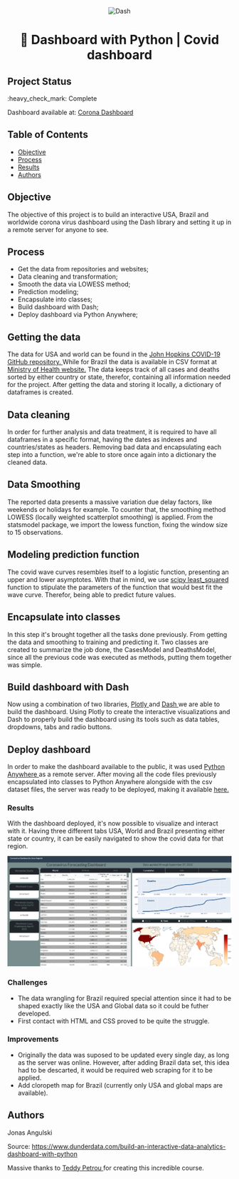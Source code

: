

<p align="center"><img src="https://cdn-icons-png.flaticon.com/512/2782/2782066.png" alt="Dash" width="25%" border="0"><br /></p>


<h1 align="center"> 🧮 Dashboard with Python | Covid dashboard </h1>

## Project Status
<p>:heavy_check_mark: Complete<p>

<p> Dashboard available at: <a href="http://jonasangulski.pythonanywhere.com/" target="blank">Corona Dashboard </a> <p>

## Table of Contents 
- [Objective](#objective)
- [Process](#Process)
- [Results](#Results)
- [Authors](#Authors)

## Objective

The objective of this project is to build an interactive USA, Brazil and worldwide corona virus dashboard using the Dash library and setting it up in a remote server for anyone to see.

## Process
- Get the data from repositories and websites;
- Data cleaning and transformation;
- Smooth the data via LOWESS method;
- Prediction modeling;
- Encapsulate into classes;
- Build dashboard with Dash;
- Deploy dashboard via Python Anywhere;

## Getting the data
The data for USA and world can be found in the <a href="https://github.com/CSSEGISandData/COVID-19" target="blank"> John Hopkins COVID-19 GitHub repository. </a> While for Brazil the data is available in CSV format at <a href="https://covid.saude.gov.br/" target="blank"> Ministry of Health website.</a> The data keeps track of all cases and deaths sorted by either country or state, therefor, containing all information needed for the project. After getting the data and storing it locally, a dictionary of dataframes is created.

## Data cleaning
In order for further analysis and data treatment, it is required to have all dataframes in a specific format, having the dates as indexes and countries/states as headers. Removing bad data and encapsulating each step into a function, we're able to store once again into a dictionary the cleaned data.

## Data Smoothing
The reported data presents a massive variation due delay factors, like weekends or holidays for example. To counter that, the smoothing method LOWESS (locally weighted scatterplot smoothing) is applied. From the statsmodel package, we import the lowess function, fixing the window size to 15 observations.

## Modeling prediction function
The covid wave curves resembles itself to a logistic function, presenting an upper and lower asymptotes. With that in mind, we use <a href="https://docs.scipy.org/doc/scipy/reference/generated/scipy.optimize.least_squares.html" target="blank"> scipy least_squared </a> function to stipulate the parameters of the function that would best fit the wave curve. Therefor, being able to predict future values.

## Encapsulate into classes
In this step it's brought together all the tasks done previously. From getting the data and smoothing to training and predicting it. Two classes are created to summarize the job done, the CasesModel and DeathsModel, since all the previous code was executed as methods, putting them together was simple.

## Build dashboard with Dash
Now using a combination of two libraries, <a href="https://plotly.com/python/" target="blank"> Plotly </a> and <a href="https://dash.plotly.com/" target="blank"> Dash </a> we are able to build the dashboard. Using Plotly to create the interactive visualizations and Dash to properly build the dashboard using its tools such as data tables, dropdowns, tabs and radio buttons.

## Deploy dashboard
In order to make the dashboard available to the public, it was used <a href="https://www.pythonanywhere.com/" target="blank"> Python Anywhere </a> as a remote server. After moving all the code files previously encapsulated into classes to Python Anywhere alongside with the csv dataset files, the server was ready to be deployed, making it available <a href="http://jonasangulski.pythonanywhere.com/" target="_blank"> here.</a>

### Results
With the dashboard deployed, it's now possible to visualize and interact with it. Having three different tabs USA, World and Brazil presenting either state or country, it can be easily navigated to show the covid data for that region.
<p align="center"><img src="images/dash.PNG" alt="dash" border="0"><br /></p>

### Challenges
- The data wrangling for Brazil required special attention since it had to be shaped exactly like the USA and Global data so it could be futher developed.
- First contact with HTML and CSS proved to be quite the struggle.

### Improvements
- Originally the data was suposed to be updated every single day, as long as the server was online. However, after adding Brazil data set, this idea had to be descarted, it would be required web scraping for it to be applied.
- Add cloropeth map for Brazil (currently only USA and global maps are available).

## Authors
<p>Jonas Angulski <p>

<p> Source: <a href="https://www.dunderdata.com/build-an-interactive-data-analytics-dashboard-with-python" target="_blank"> https://www.dunderdata.com/build-an-interactive-data-analytics-dashboard-with-python </a>

<p> Massive thanks to <a href="https://www.linkedin.com/in/tedpetrou/" target="blank"> Teddy Petrou </a> for creating this incredible course.
  

  
  

